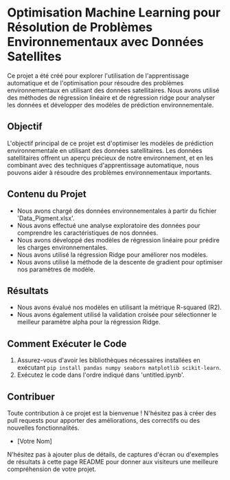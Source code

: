 # Optimisation Machine Learning pour Résolution de Problèmes Environnementaux avec Données Satellites

Ce projet a été créé pour explorer l'utilisation de l'apprentissage automatique et de l'optimisation pour résoudre des problèmes environnementaux en utilisant des données satellitaires. Nous avons utilisé des méthodes de régression linéaire et de régression ridge pour analyser les données et développer des modèles de prédiction environnementale.

## Objectif

L'objectif principal de ce projet est d'optimiser les modèles de prédiction environnementale en utilisant des données satellitaires. Les données satellitaires offrent un aperçu précieux de notre environnement, et en les combinant avec des techniques d'apprentissage automatique, nous pouvons aider à résoudre des problèmes environnementaux importants.

## Contenu du Projet

- Nous avons chargé des données environnementales à partir du fichier 'Data_Pigment.xlsx'.
- Nous avons effectué une analyse exploratoire des données pour comprendre les caractéristiques de nos données.
- Nous avons développé des modèles de régression linéaire pour prédire les charges environnementales.
- Nous avons utilisé la régression Ridge pour améliorer nos modèles.
- Nous avons utilisé la méthode de la descente de gradient pour optimiser nos paramètres de modèle.

## Résultats

- Nous avons évalué nos modèles en utilisant la métrique R-squared (R2).
- Nous avons également utilisé la validation croisée pour sélectionner le meilleur paramètre alpha pour la régression Ridge.

## Comment Exécuter le Code

1. Assurez-vous d'avoir les bibliothèques nécessaires installées en exécutant `pip install pandas numpy seaborn matplotlib scikit-learn`.
2. Exécutez le code dans l'ordre indiqué dans 'untitled.ipynb'.

## Contribuer

Toute contribution à ce projet est la bienvenue ! N'hésitez pas à créer des pull requests pour apporter des améliorations, des correctifs ou des nouvelles fonctionnalités.


- [Votre Nom]

N'hésitez pas à ajouter plus de détails, de captures d'écran ou d'exemples de résultats à cette page README pour donner aux visiteurs une meilleure compréhension de votre projet.
